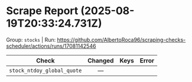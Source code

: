 # Scrape Report (2025-08-19T20:33:24.731Z)

Group: `stocks`  |  Run: https://github.com/AlbertoRoca96/scraping-checks-scheduler/actions/runs/17081142546

| Check | Changed | Keys | Error |
|---|:---:|:--|:--|
| `stock_ntdoy_global_quote` | — |  |  |
